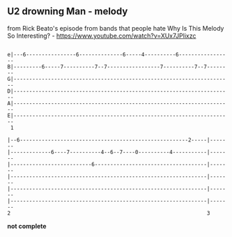 ## U2 drowning Man - melody
from Rick Beato's episode from bands that people hate
Why Is This Melody So Interesting? - https://www.youtube.com/watch?v=XUx7JPlixzc

```text

e|---6----------------6--------------6-----4----------6-----------------
B|---------6-----7----------7--7-----------------7----------7--7--------
G|----------------------------------------------------------------------
D|----------------------------------------------------------------------
A|----------------------------------------------------------------------
E|----------------------------------------------------------------------
 1

|--6------------------------------------------------------2-----|-------
|-------------6----7----------4--6--7----0----------4-----------|-------
|--------------------------6------------------------------------|-------
|---------------------------------------------------------------|-------
|---------------------------------------------------------------|-------
|---------------------------------------------------------------|-------
2                                                               3

 ```
 **not complete**
